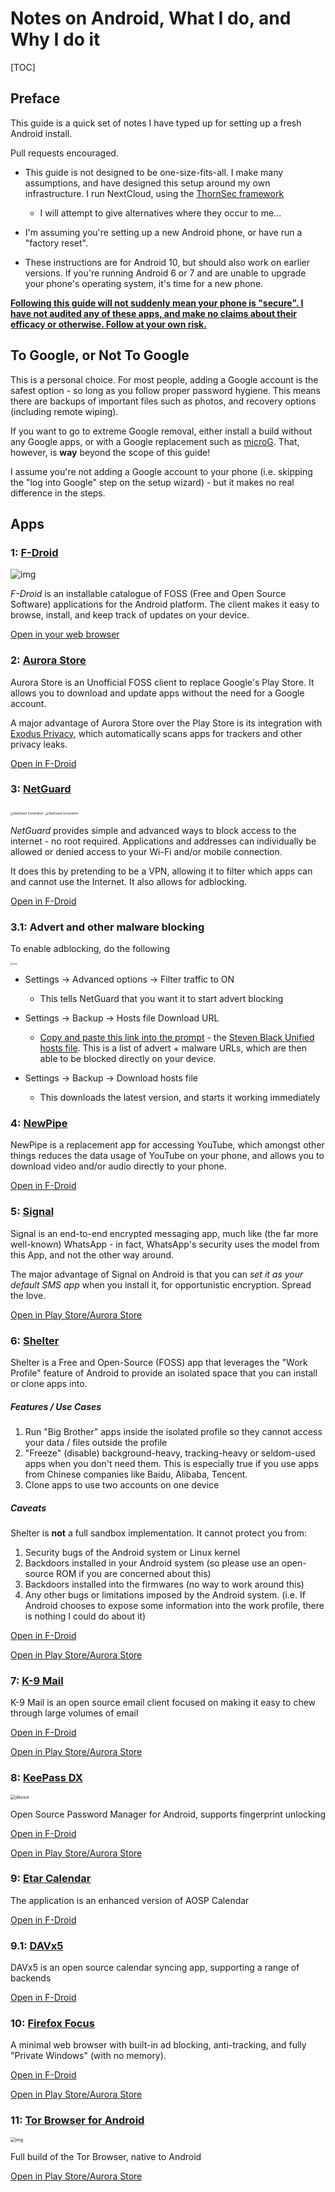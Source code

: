 # Notes on Android, What I do, and Why I do it

[TOC]

## Preface

This guide is a quick set of notes I have typed up for setting up a fresh Android install.

Pull requests encouraged.

* This guide is not designed to be one-size-fits-all. I make many assumptions, and have designed this setup around my own infrastructure. I run NextCloud, using the  [ThornSec framework](https://github.com/privacyint/thornsec)
  * I will attempt to give alternatives where they occur to me...

* I'm assuming you're setting up a new Android phone, or have run a "factory reset".

* These instructions are for Android 10, but should also work on earlier versions. If you're running Android 6 or 7 and are unable to upgrade your phone's operating system, it's time for a new phone.

<u>**Following this guide will not suddenly mean your phone is "secure". I have not audited any of these apps, and make no claims about their efficacy or otherwise. Follow at your own risk.**</u>

## To Google, or Not To Google

This is a personal choice. For most people, adding a Google account is the safest option - so long as you follow proper password hygiene. This means there are backups of important files such as photos, and recovery options (including remote wiping).

If you want to go to extreme Google removal, either install a build without any Google apps, or with a Google replacement such as [microG](https://microg.org). That, however, is **way** beyond the scope of this guide!

I assume you're not adding a Google account to your phone (i.e. skipping the "log into Google" step on the setup wizard) - but it makes no real difference in the steps.

## Apps

### 1: [F-Droid](https://f-droid.org/)

![img](https://f-droid.org//assets/fdroid-screenshot-en.png)

*F-Droid* is an installable catalogue of FOSS (Free and Open Source  Software) applications for the Android platform. The client makes it  easy to browse, install, and keep track of updates on your device.

[Open in your web browser](https://f-droid.org)

### 2: [Aurora Store](https://auroraoss.com/)

Aurora Store is an Unofficial FOSS client to replace Google's Play Store. It allows you to download and update apps without the need for a Google account.

A major advantage of Aurora Store over the Play Store is its integration with [Exodus Privacy](https://exodus-privacy.eu.org/en/), which automatically scans apps for trackers and other privacy leaks.

[Open in F-Droid](https://f-droid.org/en/packages/com.aurora.store)

### 3: [NetGuard](https://github.com/M66B/NetGuard/)

<img src="https://raw.githubusercontent.com/M66B/NetGuard/master/screenshots/01-main.png" alt="NetGuard Screenshot" style="zoom: 33%;" />  <img src="https://raw.githubusercontent.com/M66B/NetGuard/master/screenshots/02-main-details.png" alt="NetGuard Screenshot" style="zoom:33%;" />

*NetGuard* provides simple and advanced ways to block access to the internet - no root required. Applications and addresses can individually be allowed or denied access to your Wi-Fi and/or mobile connection.

It does this by pretending to be a VPN, allowing it to filter which apps can and cannot use the Internet. It also allows for adblocking.

[Open in F-Droid](https://f-droid.org/en/packages/eu.faircode.netguard/)

### 3.1: Advert and other malware blocking

To enable adblocking, do the following

<img src="https://raw.githubusercontent.com/M66B/NetGuard/master/screenshots/33-settings-advanced.png" alt="img" style="zoom:25%;" /> 

* Settings → Advanced options → Filter traffic to ON
  * This tells NetGuard that you want it to start advert blocking

* Settings → Backup → Hosts file Download URL
  * [Copy and paste this link into the prompt](https://raw.githubusercontent.com/StevenBlack/hosts/master/hosts) - the [Steven Black Unified hosts file](https://github.com/StevenBlack/hosts). This is a list of advert + malware URLs, which are then able to be blocked directly on your device.
* Settings → Backup → Download hosts file
  * This downloads the latest version, and starts it working immediately

### 4: [NewPipe](https://newpipe.schabi.org/)

NewPipe is a replacement app for accessing YouTube, which amongst other things reduces the data usage of YouTube on your phone, and allows you to download video and/or audio directly to your phone.

[Open in F-Droid](https://f-droid.org/en/packages/org.schabi.newpipe)

### 5: [Signal](https://signal.org/)

Signal is an end-to-end encrypted messaging app, much like (the far more well-known) WhatsApp - in fact, WhatsApp's security uses the model from this App, and not the other way around.

The major advantage of Signal on Android is that you can *set it as your default SMS app* when you install it, for opportunistic encryption. Spread the love.

[Open in Play Store/Aurora Store](https://play.google.com/store/apps/details?id=org.thoughtcrime.securesms)

### 6: [Shelter](https://github.com/PeterCxy/Shelter)

Shelter is a Free and Open-Source (FOSS) app that leverages the "Work  Profile" feature of Android to provide an isolated space that you can install or clone apps into.

##### Features / Use Cases

1. Run "Big Brother" apps inside the isolated profile so they cannot access your data / files outside the profile
2. "Freeze" (disable) background-heavy, tracking-heavy or seldom-used  apps when you don't need them. This is especially true if you use apps  from Chinese companies like Baidu, Alibaba, Tencent.
3. Clone apps to use two accounts on one device

##### Caveats

Shelter is **not** a full sandbox implementation. It cannot protect you from:

1. Security bugs of the Android system or Linux kernel
2. Backdoors installed in your Android system (so please use an open-source ROM if you are concerned about this)
3. Backdoors installed into the firmwares (no way to work around this)
4. Any other bugs or limitations imposed by the Android system. (i.e.  If Android chooses to expose some information into the work profile,  there is nothing I could do about it)

[Open in F-Droid](https://f-droid.org/en/packages/net.typeblog.shelter)

[Open in Play Store/Aurora Store](https://play.google.com/store/apps/details?id=net.typeblog.shelter)

### 7: [K-9 Mail](https://k9mail.github.io/)

K-9 Mail is an open source email client focused on making it easy to chew through large volumes of email

[Open in F-Droid](https://f-droid.org/en/packages/com.fsck.k9)

[Open in Play Store/Aurora Store](https://play.google.com/store/apps/details?id=com.fsck.k9)

### 8: [KeePass DX](https://www.keepassdx.com/)

<img src="https://www.keepassdx.com/img/device.png" alt="device" style="zoom:50%;" />

Open Source Password Manager for Android, supports fingerprint unlocking

[Open in F-Droid](https://f-droid.org/en/packages/com.kunzisoft.keepass.libre)

[Open in Play Store/Aurora Store](https://play.google.com/store/apps/details?id=com.kunzisoft.keepass.free)

### 9: [Etar Calendar](https://github.com/Etar-Group/Etar-Calendar)

The application is an enhanced version of AOSP Calendar

[Open in F-Droid](https://f-droid.org/en/packages/ws.xsoh.etar)

### 9.1: [DAVx5](https://www.davx5.com/)

DAVx5 is an open source calendar syncing app, supporting a range of backends

[Open in F-Droid](https://f-droid.org/en/packages/at.bitfire.davdroid)

### 10: [Firefox Focus](https://support.mozilla.org/en-US/kb/focus)

A minimal web browser with built-in ad blocking, anti-tracking, and fully "Private Windows" (with no memory).

[Open in F-Droid](https://f-droid.org/en/packages/org.mozilla.klar/)

[Open in Play Store/Aurora Store](https://play.google.com/store/apps/details?id=org.mozilla.focus)

### 11: [Tor Browser for Android](https://www.torproject.org/download/#android)

<img src="https://www.torproject.org/static/images/tor-browser-mobile-window/png/TBAa-onboarding@2x.png?h=ea944932" alt="img" style="zoom:50%;" />

Full build of the Tor Browser, native to Android

[Open in Play Store/Aurora Store](https://play.google.com/store/apps/details?id=org.torproject.torbrowser)